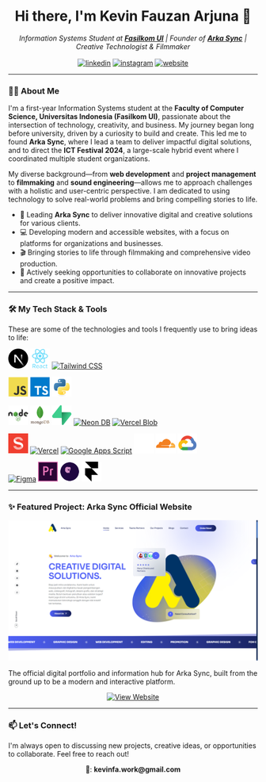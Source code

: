<h1 align="center">Hi there, I'm Kevin Fauzan Arjuna 👋</h1>

<p align="center">
  <em>Information Systems Student at <strong><a href="https://cs.ui.ac.id/">Fasilkom UI</a></strong> | Founder of <strong><a href="https://www.arkasync.my.id/">Arka Sync</a></strong> | Creative Technologist & Filmmaker</em>
</p>

<p align="center">
  <a href="https://www.linkedin.com/in/kevin-fauzan-arjuna" target="blank"><img align="center" src="https://img.shields.io/badge/LinkedIn-0077B5?style=for-the-badge&logo=linkedin&logoColor=white" alt="linkedin" /></a>
  <a href="https://www.instagram.com/kevinfa__/" target="blank"><img align="center" src="https://img.shields.io/badge/Instagram-E4405F?style=for-the-badge&logo=instagram&logoColor=white" alt="instagram" /></a>
  <a href="https://www.arkasync.my.id/" target="blank"><img align="center" src="https://img.shields.io/badge/Portfolio-5061f7?style=for-the-badge&logo=About.me&logoColor=white" alt="website" /></a>
</p>

---

### 👨‍💻 About Me

I'm a first-year Information Systems student at the **Faculty of Computer Science, Universitas Indonesia (Fasilkom UI)**, passionate about the intersection of technology, creativity, and business. My journey began long before university, driven by a curiosity to build and create. This led me to found **Arka Sync**, where I lead a team to deliver impactful digital solutions, and to direct the **ICT Festival 2024**, a large-scale hybrid event where I coordinated multiple student organizations.

My diverse background—from **web development** and **project management** to **filmmaking** and **sound engineering**—allows me to approach challenges with a holistic and user-centric perspective. I am dedicated to using technology to solve real-world problems and bring compelling stories to life.

- 🚀 Leading **Arka Sync** to deliver innovative digital and creative solutions for various clients.
- 💻 Developing modern and accessible websites, with a focus on platforms for organizations and businesses.
- 🎬 Bringing stories to life through filmmaking and comprehensive video production.
- 🌱 Actively seeking opportunities to collaborate on innovative projects and create a positive impact.

---

### 🛠️ My Tech Stack & Tools

These are some of the technologies and tools I frequently use to bring ideas to life:

<p align="left">
  <a href="https://nextjs.org/" target="_blank" rel="noreferrer"><img src="https://raw.githubusercontent.com/devicons/devicon/master/icons/nextjs/nextjs-original.svg" alt="Next.js" width="40" height="40"/></a>
  <a href="https://reactjs.org/" target="_blank" rel="noreferrer"><img src="https://raw.githubusercontent.com/devicons/devicon/master/icons/react/react-original-wordmark.svg" alt="React" width="40" height="40"/></a>
  <a href="https://tailwindcss.com/" target="_blank" rel="noreferrer"><img src="https://www.vectorlogo.zone/logos/tailwindcss/tailwindcss-icon.svg" alt="Tailwind CSS" width="40" height="40"/></a>
  
  <a href="https://www.javascript.com/" target="_blank" rel="noreferrer"><img src="https://raw.githubusercontent.com/devicons/devicon/master/icons/javascript/javascript-original.svg" alt="JavaScript" width="40" height="40"/></a>
  <a href="https://www.typescriptlang.org/" target="_blank" rel="noreferrer"><img src="https://raw.githubusercontent.com/devicons/devicon/master/icons/typescript/typescript-original.svg" alt="TypeScript" width="40" height="40"/></a>
  <a href="https://www.python.org" target="_blank" rel="noreferrer"><img src="https://raw.githubusercontent.com/devicons/devicon/master/icons/python/python-original.svg" alt="Python" width="40" height="40"/></a>
  
  <a href="https://nodejs.org" target="_blank" rel="noreferrer"><img src="https://raw.githubusercontent.com/devicons/devicon/master/icons/nodejs/nodejs-original-wordmark.svg" alt="Node.js" width="40" height="40"/></a>
  <a href="https://www.mongodb.com/" target="_blank" rel="noreferrer"><img src="https://raw.githubusercontent.com/devicons/devicon/master/icons/mongodb/mongodb-original-wordmark.svg" alt="MongoDB" width="40" height="40"/></a>
  <a href="https://supabase.com/" target="_blank" rel="noreferrer"><img src="https://raw.githubusercontent.com/devicons/devicon/master/icons/supabase/supabase-original.svg" alt="Supabase" width="40" height="40"/></a>
  <a href="https://neon.tech/" target="_blank" rel="noreferrer"><img src="https://neon.com/brand/neon-logomark-dark-color.svg" alt="Neon DB" width="40" height="40"/></a>
  <a href="https://vercel.com/storage/blob" target="_blank" rel="noreferrer"><img src="https://www.vectorlogo.zone/logos/vercel/vercel-icon.svg" alt="Vercel Blob" width="40" height="40"/></a>

  <a href="https://www.sanity.io/" target="_blank" rel="noreferrer"><img src="https://raw.githubusercontent.com/devicons/devicon/master/icons/sanity/sanity-original.svg" alt="Sanity.io" width="40" height="40"/></a>
  <a href="https://vercel.com/" target="_blank" rel="noreferrer"><img src="https://www.vectorlogo.zone/logos/vercel/vercel-icon.svg" alt="Vercel" width="40" height="40"/></a>
  <a href="https://www.google.com/script/start/" target="_blank" rel="noreferrer"><img src="https://upload.wikimedia.org/wikipedia/commons/2/2f/Google_Apps_Script.svg" alt="Google Apps Script" width="40" height="40"/></a>
  <a href="https://railway.app/" target="_blank" rel="noreferrer"><img src="https://raw.githubusercontent.com/devicons/devicon/master/icons/railway/railway-original.svg" alt="Railway" width="40" height="40"/></a>
  <a href="https://www.cloudflare.com/" target="_blank" rel="noreferrer"><img src="https://raw.githubusercontent.com/devicons/devicon/master/icons/cloudflare/cloudflare-original.svg" alt="Cloudflare" width="40" height="40"/></a>
  <a href="https://cloud.google.com/" target="_blank" rel="noreferrer"><img src="https://raw.githubusercontent.com/devicons/devicon/master/icons/googlecloud/googlecloud-original.svg" alt="Google Cloud" width="40" height="40"/></a>
  
  <a href="https://www.figma.com/" target="_blank" rel="noreferrer"><img src="https://www.vectorlogo.zone/logos/figma/figma-icon.svg" alt="Figma" width="40" height="40"/></a>
  <a href="https://www.adobe.com/products/premiere.html" target="_blank" rel="noreferrer"><img src="https://raw.githubusercontent.com/devicons/devicon/master/icons/premierepro/premierepro-original.svg" alt="Premiere Pro" width="40" height="40"/></a>
  <a href="https://www.adobe.com/products/aftereffects.html" target="_blank" rel="noreferrer"><img src="https://raw.githubusercontent.com/devicons/devicon/master/icons/aftereffects/aftereffects-original.svg" alt="After Effects" width="40" height="40"/></a>
  <a href="https://www.framer.com/motion/" target="_blank" rel="noreferrer"><img src="https://raw.githubusercontent.com/devicons/devicon/master/icons/framermotion/framermotion-original.svg" alt="Framer Motion" width="40" height="40"/></a>
</p>

---

### ✨ Featured Project: Arka Sync Official Website

<a href="https://www.arkasync.my.id/">
  <img src="https://raw.githubusercontent.com/Kiara996/icon/refs/heads/main/arkasync.png" alt="Arka Sync Website Preview" />
</a>

<p>
  The official digital portfolio and information hub for Arka Sync, built from the ground up to be a modern and interactive platform.
</p>

<p align="center">
  <a href="https://www.arkasync.my.id/" target="_blank">
    <img src="https://img.shields.io/badge/View%20Website-blue?style=for-the-badge&logo=arrow-right&logoColor=white" alt="View Website" />
  </a>
</p>

---

### 📫 Let's Connect!

I'm always open to discussing new projects, creative ideas, or opportunities to collaborate. Feel free to reach out!

<p align="center">
  📧: <strong>kevinfa.work@gmail.com</strong>
</p>
